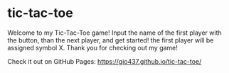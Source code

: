 # tic-tac-toe

Welcome to my Tic-Tac-Toe game! Input the name of the first player with the button, than the next player, and get started! the first player will be assigned symbol X. Thank you for checking out my game!

Check it out on GitHub Pages: https://gio437.github.io/tic-tac-toe/
